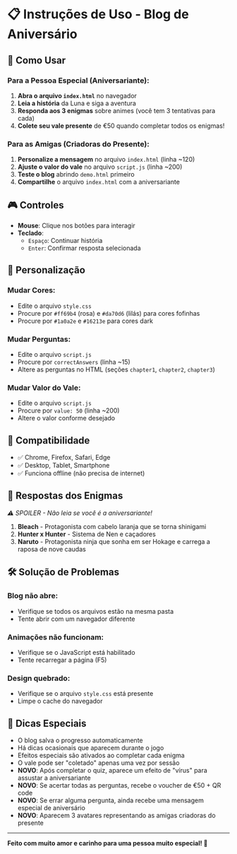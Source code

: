 # 📋 Instruções de Uso - Blog de Aniversário

## 🎯 Como Usar

### Para a Pessoa Especial (Aniversariante):
1. **Abra o arquivo `index.html`** no navegador
2. **Leia a história** da Luna e siga a aventura
3. **Responda aos 3 enigmas** sobre animes (você tem 3 tentativas para cada)
4. **Colete seu vale presente** de €50 quando completar todos os enigmas!

### Para as Amigas (Criadoras do Presente):
1. **Personalize a mensagem** no arquivo `index.html` (linha ~120)
2. **Ajuste o valor do vale** no arquivo `script.js` (linha ~200)
3. **Teste o blog** abrindo `demo.html` primeiro
4. **Compartilhe** o arquivo `index.html` com a aniversariante

## 🎮 Controles

- **Mouse**: Clique nos botões para interagir
- **Teclado**: 
  - `Espaço`: Continuar história
  - `Enter`: Confirmar resposta selecionada

## 🎨 Personalização

### Mudar Cores:
- Edite o arquivo `style.css`
- Procure por `#ff69b4` (rosa) e `#da70d6` (lilás) para cores fofinhas
- Procure por `#1a0a2e` e `#16213e` para cores dark

### Mudar Perguntas:
- Edite o arquivo `script.js`
- Procure por `correctAnswers` (linha ~15)
- Altere as perguntas no HTML (seções `chapter1`, `chapter2`, `chapter3`)

### Mudar Valor do Vale:
- Edite o arquivo `script.js`
- Procure por `value: 50` (linha ~200)
- Altere o valor conforme desejado

## 📱 Compatibilidade

- ✅ Chrome, Firefox, Safari, Edge
- ✅ Desktop, Tablet, Smartphone
- ✅ Funciona offline (não precisa de internet)

## 🎁 Respostas dos Enigmas

*⚠️ SPOILER - Não leia se você é a aniversariante!*

1. **Bleach** - Protagonista com cabelo laranja que se torna shinigami
2. **Hunter x Hunter** - Sistema de Nen e caçadores
3. **Naruto** - Protagonista ninja que sonha em ser Hokage e carrega a raposa de nove caudas

## 🛠️ Solução de Problemas

### Blog não abre:
- Verifique se todos os arquivos estão na mesma pasta
- Tente abrir com um navegador diferente

### Animações não funcionam:
- Verifique se o JavaScript está habilitado
- Tente recarregar a página (F5)

### Design quebrado:
- Verifique se o arquivo `style.css` está presente
- Limpe o cache do navegador

## 💜 Dicas Especiais

- O blog salva o progresso automaticamente
- Há dicas ocasionais que aparecem durante o jogo
- Efeitos especiais são ativados ao completar cada enigma
- O vale pode ser "coletado" apenas uma vez por sessão
- **NOVO**: Após completar o quiz, aparece um efeito de "vírus" para assustar a aniversariante
- **NOVO**: Se acertar todas as perguntas, recebe o voucher de €50 + QR code
- **NOVO**: Se errar alguma pergunta, ainda recebe uma mensagem especial de aniversário
- **NOVO**: Aparecem 3 avatares representando as amigas criadoras do presente

---

**Feito com muito amor e carinho para uma pessoa muito especial! 💜**
